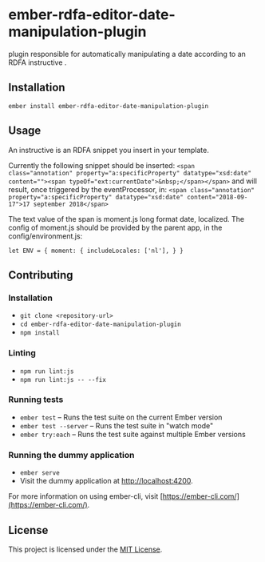 ember-rdfa-editor-date-manipulation-plugin
==============================================================================

plugin responsible for automatically manipulating a date according to an RDFA instructive .

Installation
------------------------------------------------------------------------------

```
ember install ember-rdfa-editor-date-manipulation-plugin
```


Usage
------------------------------------------------------------------------------
An instructive is an RDFA snippet you insert in your template.

Currently the following snippet should be inserted:
`<span class="annotation" property="a:specificProperty" datatype="xsd:date" content=""><span typeOf="ext:currentDate">&nbsp;</span></span>`
and will result, once triggered by the eventProcessor, in:
`<span class="annotation" property="a:specificProperty" datatype="xsd:date" content="2018-09-17">17 september 2018</span>`

The text value of the span is moment.js long format date, localized.
The config of moment.js should be provided by the parent app, in the config/environment.js:

`
let ENV = {
    moment: {
      includeLocales: ['nl'],
  }
}
`



Contributing
------------------------------------------------------------------------------

### Installation

* `git clone <repository-url>`
* `cd ember-rdfa-editor-date-manipulation-plugin`
* `npm install`

### Linting

* `npm run lint:js`
* `npm run lint:js -- --fix`

### Running tests

* `ember test` – Runs the test suite on the current Ember version
* `ember test --server` – Runs the test suite in "watch mode"
* `ember try:each` – Runs the test suite against multiple Ember versions

### Running the dummy application

* `ember serve`
* Visit the dummy application at [http://localhost:4200](http://localhost:4200).

For more information on using ember-cli, visit [https://ember-cli.com/](https://ember-cli.com/).

License
------------------------------------------------------------------------------

This project is licensed under the [MIT License](LICENSE.md).
